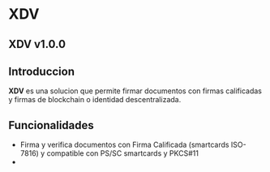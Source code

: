 # XDV
## XDV v1.0.0

## Introduccion
**XDV** es una solucion que permite firmar documentos con firmas calificadas y firmas de blockchain o identidad descentralizada.  

## Funcionalidades

- Firma y verifica documentos con Firma Calificada (smartcards ISO-7816) y compatible con PS/SC smartcards y PKCS#11
- 